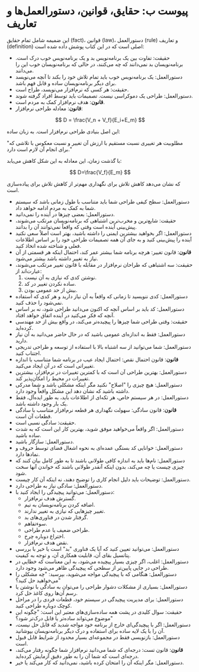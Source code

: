 # پیوست ب: حقایق، قوانین، دستورالعمل‌ها و تعاریف

این ضمیمه شامل تمام حقایق (fact)، قوانین (law)، دستورالعمل (rule) و تعاریف (definition) اصلی است که در این کتاب پوشش داده شده است:

- حقیقت: تفاوت بین یک برنامه‌نویس بد و یک برنامه‌نویس خوب درک است. 
برنامه‌نویسان بد نمی‌دانند که چه می‌کنند، در حالی که برنامه‌نویسان خوب این را می‌دانند.
- دستورالعمل: یک برنامه‌نویس خوب باید تمام تلاش خود را بکند تا آنچه می‌نویسد برای دیگر برنامه‌نویسان ساده و قابل فهم باشد.
- حقیقت: هر کسی که نرم‌افزار می‌نویسد، طراح است.
- دستورالعمل: طراحی یک دموکراسی نیست.
تصمیمات باید توسط افراد گرفته شوند.
- **قانون**: هدف نرم‌افزار کمک به مردم است.
- **قانون**: معادله طراحی نرم‌افزار:

$$ D = \frac{V_n + V_f}{E_i+E_m} $$

این اصل بنیادی طراحی نرم‌افزار است. به زبان ساده:

"مطلوبیت هر تغییری نسبت مستقیم با ارزش آن تغییر و نسبت معکوس با تلاشی که برای انجام آن لازم است دارد."

با گذشت زمان، این معادله به این شکل کاهش می‌یابد:

$$ D=\frac{V_f}{E_m} $$

که نشان می‌دهد کاهش تلاش برای نگهداری مهم‌تر از کاهش تلاش برای پیاده‌سازی است.
- دستورالعمل: سطح کیفی طراحی شما باید متناسب با طول زمانی باشد که سیستم شما به کمک به مردم ادامه خواهد داد.
- دستورالعمل: بعضی چیزها در آینده را نمی‌دانید.
- حقیقت: شایع‌ترین و مخرب‌ترین اشتباهی که برنامه‌نویسان مرتکب می‌شوند، پیش‌بینی آینده است وقتی که واقعاً نمی‌توانند آن را بدانند.
- دستورالعمل: اگر بخواهید بیشترین ایمنی را داشته باشید، بهتر است اصلاً سعی نکنید آینده را پیش‌بینی کنید و به جای آن همه تصمیمات طراحی خود را بر اساس اطلاعات فعلی و شناخته شده اتخاذ کنید.
- **قانون**: قانون تغییر: هرچه برنامه شما بیشتر عمر کند، احتمال اینکه هر قسمتی از آن نیاز به تغییر داشته باشد بیشتر می‌شود.
- حقیقت: سه اشتباهی که طراحان نرم‌افزار در مقابله با قانون تغییر مرتکب می‌شوند، عبارت‌اند از:
   1. نوشتن کدی که نیازی به آن نیست.
   2. ساده نکردن تغییر در کد.
   3. بیش از حد عمومی بودن.
- دستورالعمل: کدی ننویسید تا زمانی که واقعاً به آن نیاز دارید و هر کدی که استفاده نمی‌شود را حذف کنید.
- دستورالعمل: کد باید بر اساس آنچه که اکنون می‌دانید طراحی شود، نه بر اساس آنچه که فکر می‌کنید در آینده اتفاق خواهد افتاد.
- حقیقت: وقتی طراحی شما چیزها را پیچیده‌تر می‌کند، در واقع بیش از حد مهندسی کرده‌اید.
- دستورالعمل: فقط به اندازه‌ای عمومی باشید که در حال حاضر می‌دانید به آن نیاز دارید.
- دستورالعمل: شما می‌توانید از سه اشتباه بالا با استفاده از توسعه و طراحی تدریجی اجتناب کنید.
- **قانون**: قانون احتمال نقص: احتمال ایجاد عیب در برنامه شما متناسب با اندازه تغییراتی است که در آن ایجاد می‌کنید.
- دستورالعمل: بهترین طراحی آن است که با کمترین تغییرات در نرم‌افزار، بیشترین تغییرات در محیط را امکان‌پذیر کند.
- دستورالعمل: هیچ چیزی را "اصلاح" نکنید مگر اینکه مشکلی باشد و شما مدرکی داشته باشید که نشان دهد این مشکل واقعاً وجود دارد.
- دستورالعمل: در هر سیستم خاص، هر تکه‌ای از اطلاعات باید، به طور ایده‌آل، فقط یک بار وجود داشته باشد.
- **قانون**: قانون سادگی: سهولت نگهداری هر قطعه نرم‌افزار متناسب با سادگی قطعات آن است.
- حقیقت: سادگی نسبی است.
- دستورالعمل: اگر واقعاً می‌خواهید موفق شوید، بهترین کار این است که به شدت ساده باشید.
- دستورالعمل: سازگار باشید.
- دستورالعمل: خوانایی کد بستگی عمده‌ای به نحوه اشغال فضای توسط حروف و نمادها دارد.
- دستورالعمل: نام‌ها باید به اندازه کافی طولانی باشند تا به طور کامل بیان کنند که چیزی چیست یا چه می‌کند، بدون اینکه آنقدر طولانی باشند که خواندن آنها سخت شود.
- دستورالعمل: توضیحات باید دلیل انجام کاری را توضیح دهند، نه اینکه آن کار چیست.
- دستورالعمل: سادگی نیاز به طراحی دارد.
- دستورالعمل: می‌توانید پیچیدگی را ایجاد کنید با:
   - گسترش هدف نرم‌افزار.
   - اضافه کردن برنامه‌نویسان به تیم.
   - تغییر چیزهایی که نیازی به تغییر ندارند.
   - گرفتار شدن در فناوری‌های بد.
   - سوءتفاهم.
   - طراحی ضعیف یا عدم طراحی.
   - اختراع دوباره چرخ.
   - نقض هدف نرم‌افزار.
- دستورالعمل: می‌توانید تعیین کنید که آیا یک فناوری "بد" است یا خیر با بررسی پتانسیل بقای آن، قابلیت همکاری آن، و توجه به کیفیت.
- دستورالعمل: اغلب، اگر چیزی بسیار پیچیده می‌شود، به این معناست که خطایی در طراحی در جایی پایین‌تر از سطحی که پیچیدگی ظاهر می‌شود وجود دارد.
- دستورالعمل: هنگامی که با پیچیدگی مواجه می‌شوید، بپرسید: "چه مشکلی را می‌خواهید حل کنید؟"
- دستورالعمل: بسیاری از مشکلات دشوار طراحی را می‌توان به سادگی با نوشتن یا رسم آن‌ها روی کاغذ حل کرد.
- دستورالعمل: برای مدیریت پیچیدگی در سیستم خود، قطعات فردی را در مراحل کوچک دوباره طراحی کنید.
- حقیقت: سوال کلیدی در پشت همه ساده‌سازی‌های معتبر این است: "چگونه این موضوع می‌تواند ساده‌تر یا قابل درک‌تر شود؟"
- دستورالعمل: اگر با پیچیدگی‌ای خارج از برنامه خود مواجه شدید که قابل حل نیست، آن را با یک لایه ساده برای استفاده و درک دیگر برنامه‌نویسان بپوشانید.
- دستورالعمل: بازنویسی فقط در مجموعه‌ای بسیار محدود از شرایط قابل قبول است.
- **قانون**: قانون تست: درجه‌ای که شما می‌دانید نرم‌افزار شما چگونه رفتار می‌کند، درجه‌ای است که شما آن را به طور دقیق آزمایش کرده‌اید.
- دستورالعمل: مگر اینکه آن را امتحان کرده باشید، نمی‌دانید که کار می‌کند یا خیر.
